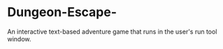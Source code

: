 # Dungeon-Escape-
An interactive text-based adventure game that runs in the user's run tool window. 
